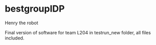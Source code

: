 # bestgroupIDP
Henry the robot

Final version of software for team L204 in testrun_new folder, all files included.
